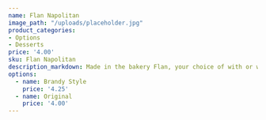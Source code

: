 ```yaml
---
name: Flan Napolitan
image_path: "/uploads/placeholder.jpg"
product_categories:
- Options
- Desserts
price: '4.00'
sku: Flan Napolitan
description_markdown: Made in the bakery Flan, your choice of with or without alcohol. 
options:
  - name: Brandy Style
    price: '4.25'
  - name: Original
    price: '4.00'
---
```

